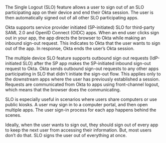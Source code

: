 The Single Logout (SLO) feature allows a user to sign out of an SLO participating app on their device and end their Okta session. The user is then automatically signed out of all other SLO participating apps.

Okta supports service provider initiated (SP-initiated) SLO for third-party SAML 2.0 and OpenID Connect (OIDC) apps. When an end user clicks sign out in your app, the app directs the browser to Okta while making an inbound sign-out request. This indicates to Okta that the user wants to sign out of the app. In response, Okta ends the user’s Okta session.

The multiple device SLO feature supports outbound sign out requests (IdP-initiated SLO) after the SP app makes the SP-initiated inbound sign-out request to Okta. Okta sends outbound sign-out requests to any other apps participating in SLO that didn't initiate the sign-out flow. This applies only to the downstream apps where the user has previously established a session. Requests are communicated from Okta to apps using front-channel logout, which means that the browser does the communicating.

SLO is especially useful in scenarios where users share computers or use public kiosks. A user may sign in to a computer portal, and then open multiple apps. The user sign-in process for each app happens behind the scenes.

Ideally, when the user wants to sign out, they should sign out of every app to keep the next user from accessing their information. But, most users don’t do that. SLO signs the user out of everything at once.
